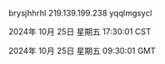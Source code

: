 brysjhhrhl 219.139.199.238 yqqlmgsycl

2024年 10月 25日 星期五 17:30:01 CST

2024年 10月 25日 星期五 09:30:01 GMT
